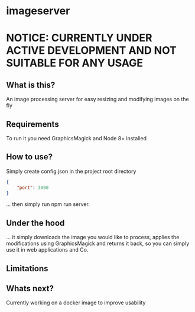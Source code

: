 imageserver
===

# NOTICE: CURRENTLY UNDER ACTIVE DEVELOPMENT AND NOT SUITABLE FOR ANY USAGE

## What is this?
An image processing server for easy resizing and modifying images on the fly

## Requirements
To run it you need GraphicsMagick and Node 8+ installed

## How to use?
Simply create config.json in the project root directory

```json
{
    "port": 3000
}
```

... then simply run npm run server.

## Under the hood
... it simply downloads the image you would like to process, applies the modifications using GraphicsMagick and returns it back, so you can simply use it in web applications and Co.

## Limitations


## Whats next?
Currently working on a docker image to improve usability